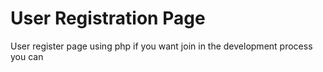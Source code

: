 # User Registration Page
User register page using php if you want join in the development process you can
